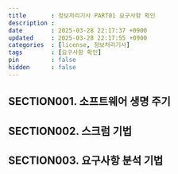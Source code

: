 ```yaml
---
title       : 정보처리기사 PART01 요구사항 확인
description : 
date        : 2025-03-28 22:17:37 +0900
updated     : 2025-03-28 22:17:55 +0900
categories  : [license, 정보처리기사]
tags        : [요구사항 확인]
pin         : false
hidden      : false
---
```


## SECTION001. 소프트웨어 생명 주기

## SECTION002. 스크럼 기법

## SECTION003. 요구사항 분석 기법